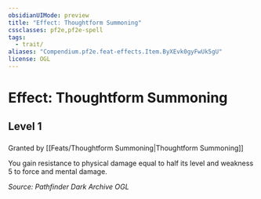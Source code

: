 ```yaml
---
obsidianUIMode: preview
title: "Effect: Thoughtform Summoning"
cssclasses: pf2e,pf2e-spell
tags:
  - trait/
aliases: "Compendium.pf2e.feat-effects.Item.ByXEvk0gyFwUk5gU"
license: OGL
---
```

# Effect: Thoughtform Summoning
## Level 1
### 






Granted by [[Feats/Thoughtform Summoning|Thoughtform Summoning]]

You gain resistance to physical damage equal to half its level and weakness 5 to force and mental damage.

*Source: Pathfinder Dark Archive*
*OGL*